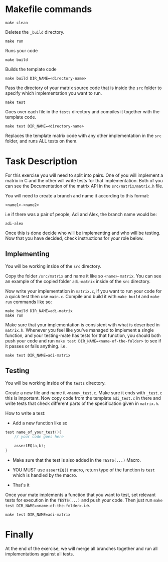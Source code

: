 # Makefile commands

	make clean

Deletes the `_build` directory.

	make run

Runs your code

	make build

Builds the template code

	make build DIR_NAME=<directory-name>

Pass the directory of your matrix source code that is inside the `src` folder
to specify which implementation you want to run.

	make test

Goes over each file in the `tests` directory and compiles it together with
the template code.

	make test DIR_NAME=<directory-name>

Replaces the template matrix code with any other implementation in the `src` folder, and
runs ALL tests on them.


# Task Description

For this exercise you will need to split into pairs. One of you will implement a matrix
in C and the other will write tests for that implementation. Both of you can see the
Documentation of the matrix API in the `src/matrix/matrix.h` file.

You will need to create a branch and name it according to this format:

	<name1>-<name2>

i.e if there was a pair of people, Adi and Alex, the branch name would be:

	adi-alex

Once this is done decide who will be implementing and who will be testing.
Now that you have decided, check instructions for your role below.


## Implementing

You will be working inside of the `src` directory.

Copy the folder `/src/matrix` and name it like so `<name>-matrix`. You can see an example
of the copied folder `adi-matrix` inside of the `src` directory.

Now write your implementation in `matrix.c`, if you want to run your code for a quick test
then use `main.c`. Compile and build it with `make build` and `make run` commands like so:

	make build DIR_NAME=adi-matrix
	make run


Make sure that your implementation is consistent with what is
described in `matrix.h`. Whenever you feel like you've managed to implement a single
function, and your testing-mate has tests for that function, you should both push your
code and run `make test DIR_NAME=<name-of-the-folder>` to see if it passes or fails anything.
i.e.

	make test DIR_NAME=adi-matrix

## Testing

You will be working inside of the `tests` directory.

Create a new file and name it `<name>_test.c`. Make sure it ends with `_test.c`
this is important. Now copy code from the template `adi_test.c` in there and write
tests that check different parts of the specification given in `matrix.h`.

How to write a test:

- Add a new function like so

```c
test name_of_your_test(){
	// your code goes here

	assertEQ(a,b);
}

```

- Make sure that the test is also added in the `TESTS(...)` Macro.

- YOU MUST use `assertEQ()` macro, return type of the function is `test` which is handled by the
  macro.

- That's it

Once your mate implements a function that you want to test, set
relevant tests for execution in the `TESTS(...)` and push your code.
Then just run `make test DIR_NAME=<name-of-the-folder>`. i.e.

	make test DIR_NAME=adi-matrix

# Finally

At the end of the exercise, we will merge all branches together and run all implementations
against all tests.
